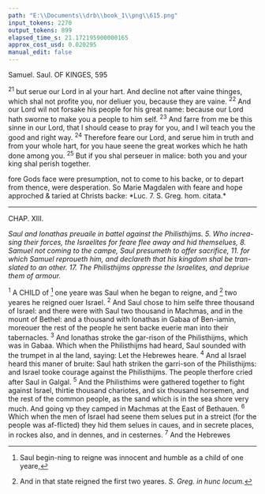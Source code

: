 ```yaml
---
path: "E:\\Documents\\drb\\book_1\\png\\615.png"
input_tokens: 2270
output_tokens: 899
elapsed_time_s: 21.172195900000165
approx_cost_usd: 0.020295
manual_edit: false
---
```

Samuel. Saul. OF KINGES, 595

<sup>21</sup> but serue our Lord in al your hart. And decline not after vaine thinges, which shal not profite you, nor deliuer you, because they are vaine. <sup>22</sup> And our Lord wil not forsake his people for his great name: because our Lord hath sworne to make you a people to him self. <sup>23</sup> And farre from me be this sinne in our Lord, that I should cease to pray for you, and I wil teach you the good and right way. <sup>24</sup> Therefore feare our Lord, and serue him in truth and from your whole hart, for you haue seene the great workes which he hath done among you. <sup>25</sup> But if you shal perseuer in malice: both you and your king shal perish together.

<aside>fore Gods face were presumption, not to come to his backe, or to depart from thence, were desperation. So Marie Magdalen with feare and hope approched & taried at Christs backe: *Luc. 7. S. Greg. hom. citata.*</aside>

<hr>

CHAP. XIII.

*Saul and Ionathas preuaile in battel against the Philisthijms. 5. Who increa-sing their forces, the Israelites for feare flee away and hid themselues, 8. Samuel not coming to the campe, Saul presumeth to offer sacrifice, 11. for which Samuel reproueth him, and declareth that his kingdom shal be tran-slated to an other. 17. The Philisthijms oppresse the Israelites, and depriue them of armour.*

<sup>1</sup> A CHILD of [^1] one yeare was Saul when he began to reigne, and [^2] two yeares he reigned ouer Israel. <sup>2</sup> And Saul chose to him selfe three thousand of Israel: and there were with Saul two thousand in Machmas, and in the mount of Bethel: and a thousand with Ionathas in Gabaa of Ben-iamin, moreouer the rest of the people he sent backe euerie man into their tabernacles. <sup>3</sup> And Ionathas stroke the gar-rison of the Philisthijms, which was in Gabaa. Which when the Philisthijms had heard, Saul sounded with the trumpet in al the land, saying: Let the Hebrewes heare. <sup>4</sup> And al Israel heard this maner of bruite: Saul hath striken the garri-son of the Philisthijms: and Israel tooke courage against the Philisthijms. The people therfore cried after Saul in Galgal. <sup>5</sup> And the Philisthims were gathered together to fight against Israel, thirtie thousand chariotes, and six thousand horsemen, and the rest of the common people, as the sand which is in the sea shore very much. And going vp they camped in Machmas at the East of Bethauen. <sup>6</sup> Which when the men of Israel had seene them selues put in a streict (for the people was af-flicted) they hid them selues in caues, and in secrete places, in rockes also, and in dennes, and in cesternes. <sup>7</sup> And the Hebrewes

[^1]: Saul begin-ning to reigne was innocent and humble as a child of one yeare,
[^2]: And in that state reigned the first two yeares. *S. Greg. in hunc locum.*